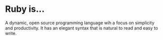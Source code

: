 # Ruby is...

A dynamic, open source programming language wih a focus on simplicity and productivity. It has an elegant syntax that is natural to read and easy to write.
